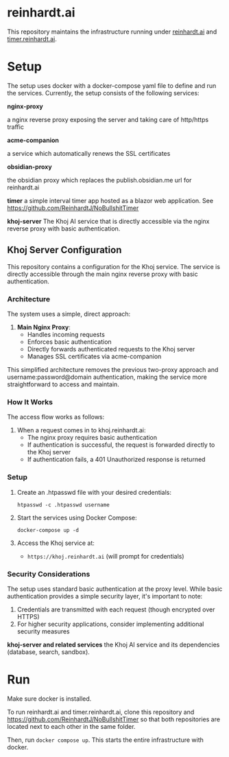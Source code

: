 # reinhardt.ai

This repository maintains the infrastructure running under [reinhardt.ai](https://reinhardt.ai) and [timer.reinhardt.ai](https://timer.reinhardt.ai).

# Setup
The setup uses docker with a docker-compose yaml file to define and run the 
services. Currently, the setup consists of the following services:

**nginx-proxy**

a nginx reverse proxy exposing the server and taking care of http/https traffic

**acme-companion** 

a service which automatically renews the SSL certificates

**obsidian-proxy** 

the obsidian proxy which replaces the publish.obsidian.me url for reinhardt.ai 

**timer**
a simple interval timer app hosted as a blazor web application. See
https://github.com/ReinhardtJ/NoBullshitTimer

**khoj-server**
The Khoj AI service that is directly accessible via the nginx reverse proxy with basic authentication.

## Khoj Server Configuration

This repository contains a configuration for the Khoj service. The service is directly accessible through the main nginx reverse proxy with basic authentication.

### Architecture

The system uses a simple, direct approach:

1. **Main Nginx Proxy**:
   - Handles incoming requests
   - Enforces basic authentication
   - Directly forwards authenticated requests to the Khoj server
   - Manages SSL certificates via acme-companion

This simplified architecture removes the previous two-proxy approach and username:password@domain authentication, making the service more straightforward to access and maintain.

### How It Works

The access flow works as follows:

1. When a request comes in to khoj.reinhardt.ai:
   - The nginx proxy requires basic authentication
   - If authentication is successful, the request is forwarded directly to the Khoj server
   - If authentication fails, a 401 Unauthorized response is returned

### Setup

1. Create an .htpasswd file with your desired credentials:
   ```
   htpasswd -c .htpasswd username
   ```

2. Start the services using Docker Compose:
   ```
   docker-compose up -d
   ```

3. Access the Khoj service at:
   - `https://khoj.reinhardt.ai` (will prompt for credentials)

### Security Considerations

The setup uses standard basic authentication at the proxy level. While basic authentication provides a simple security layer, it's important to note:

1. Credentials are transmitted with each request (though encrypted over HTTPS)
2. For higher security applications, consider implementing additional security measures

**khoj-server and related services**
the Khoj AI service and its dependencies (database, search, sandbox).

# Run
Make sure docker is installed.

To run reinhardt.ai and timer.reinhardt.ai, clone this repository and
https://github.com/ReinhardtJ/NoBullshitTimer so that both repositories
are located next to each other in the same folder.

Then, run `docker compose up`. This starts the entire infrastructure with 
docker.

